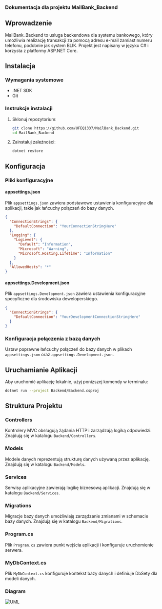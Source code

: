 ### Dokumentacja dla projektu MailBank_Backend

## Wprowadzenie

MailBank_Backend to usługa backendowa dla systemu bankowego, który umożliwia realizację transakcji za pomocą adresu e-mail zamiast numeru telefonu, podobnie jak system BLIK. Projekt jest napisany w języku C# i korzysta z platformy ASP.NET Core.

## Instalacja

### Wymagania systemowe

- .NET SDK
- Git

### Instrukcje instalacji

1. Sklonuj repozytorium:
   ```sh
   git clone https://github.com/UFEQ1337/MailBank_Backend.git
   cd MailBank_Backend
   ```

2. Zainstaluj zależności:
   ```sh
   dotnet restore
   ```

## Konfiguracja

### Pliki konfiguracyjne

#### appsettings.json

Plik `appsettings.json` zawiera podstawowe ustawienia konfiguracyjne dla aplikacji, takie jak łańcuchy połączeń do bazy danych.

```json
{
  "ConnectionStrings": {
    "DefaultConnection": "YourConnectionStringHere"
  },
  "Logging": {
    "LogLevel": {
      "Default": "Information",
      "Microsoft": "Warning",
      "Microsoft.Hosting.Lifetime": "Information"
    }
  },
  "AllowedHosts": "*"
}
```

#### appsettings.Development.json

Plik `appsettings.Development.json` zawiera ustawienia konfiguracyjne specyficzne dla środowiska deweloperskiego.

```json
{
  "ConnectionStrings": {
    "DefaultConnection": "YourDevelopmentConnectionStringHere"
  }
}
```

### Konfiguracja połączenia z bazą danych

Ustaw poprawne łańcuchy połączeń do bazy danych w plikach `appsettings.json` oraz `appsettings.Development.json`.

## Uruchamianie Aplikacji

Aby uruchomić aplikację lokalnie, użyj poniższej komendy w terminalu:

```sh
dotnet run --project Backend/Backend.csproj
```

## Struktura Projektu

### Controllers

Kontrolery MVC obsługują żądania HTTP i zarządzają logiką odpowiedzi. Znajdują się w katalogu `Backend/Controllers`.

### Models

Modele danych reprezentują strukturę danych używaną przez aplikację. Znajdują się w katalogu `Backend/Models`.

### Services

Serwisy aplikacyjne zawierają logikę biznesową aplikacji. Znajdują się w katalogu `Backend/Services`.

### Migrations

Migracje bazy danych umożliwiają zarządzanie zmianami w schemacie bazy danych. Znajdują się w katalogu `Backend/Migrations`.

### Program.cs

Plik `Program.cs` zawiera punkt wejścia aplikacji i konfiguruje uruchomienie serwera.

### MyDbContext.cs

Plik `MyDbContext.cs` konfiguruje kontekst bazy danych i definiuje DbSety dla modeli danych.


### Diagram
![UML](https://github.com/UFEQ1337/MailBank_Backend/assets/64553202/5b7beb40-260b-45a4-8d23-32a13e04bd88)


